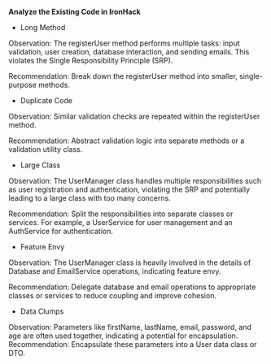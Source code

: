 **Analyze the Existing Code in IronHack**

* Long Method

Observation: The registerUser method performs multiple tasks: input validation, user creation, database interaction, and sending emails. This violates the Single Responsibility Principle (SRP).

Recommendation: Break down the registerUser method into smaller, single-purpose methods.

* Duplicate Code

Observation: Similar validation checks are repeated within the registerUser method.

Recommendation: Abstract validation logic into separate methods or a validation utility class.

* Large Class

Observation: The UserManager class handles multiple responsibilities such as user registration and authentication, violating the SRP and potentially leading to a large class with too many concerns.

Recommendation: Split the responsibilities into separate classes or services. For example, a UserService for user management and an AuthService for authentication.

* Feature Envy

Observation: The UserManager class is heavily involved in the details of Database and EmailService operations, indicating feature envy.

Recommendation: Delegate database and email operations to appropriate classes or services to reduce coupling and improve cohesion.

* Data Clumps

Observation: Parameters like firstName, lastName, email, password, and age are often used together, indicating a potential for encapsulation.
Recommendation: Encapsulate these parameters into a User data class or DTO.
